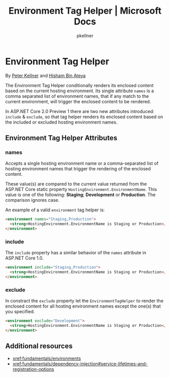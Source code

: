 ﻿---
title: Environment Tag Helper | Microsoft Docs
author: pkellner
description: ASP.Net Core Environment Tag Helper defined including all properties
keywords: ASP.NET Core,tag helper
ms.author: riande
manager: wpickett
ms.date: 02/14/2017
ms.topic: article
ms.assetid: c045d485-d1dc-4cea-a675-46be83b7a035
ms.technology: aspnet
ms.prod: aspnet-core
uid: mvc/views/tag-helpers/builtin-th/EnvironmentTagHelper
---
# Environment Tag Helper

By [Peter Kellner](http://peterkellner.net) and [Hisham Bin Ateya](https://twitter.com/hishambinateya)

The Environment Tag Helper conditionally renders its enclosed content based on the current hosting environment. Its single attribute `names` is a comma separated list of environment names, that if any match to the current environment, will trigger the enclosed content to be rendered.

In ASP.NET Core 2.0 Preview 1 there are two new attributes introduced: `include` & `exclude`, so that tag helper renders its enclosed content based on the included or excluded hosting environment names.

## Environment Tag Helper Attributes

### names

Accepts a single hosting environment name or a comma-separated list of hosting environment names that trigger the rendering of the enclosed content.

These value(s) are compared to the current value returned from the ASP.NET Core static property `HostingEnvironment.EnvironmentName`.  This value is one of the following: **Staging**; **Development** or **Production**. The comparison ignores case.

An example of a valid `environment` tag helper is:

```html
<environment names="Staging,Production">
  <strong>HostingEnvironment.EnvironmentName is Staging or Production</strong>
</environment>
```

### include

The `include` property has a similar behavior of the `names` attribute in ASP.NET Core 1.0.

```html
<environment include="Staging,Production">
  <strong>HostingEnvironment.EnvironmentName is Staging or Production</strong>
</environment>
```

### exclude

In constract the `exclude` property let the `EnvironmentTagHelper` to render the enclosed content for all hosting environment names except the one(s) that you specified.

```html
<environment exclude="Development">
  <strong>HostingEnvironment.EnvironmentName is Staging or Production</strong>
</environment>
```

## Additional resources

* <xref:fundamentals/environments>
* <xref:fundamentals/dependency-injection#service-lifetimes-and-registration-options>


